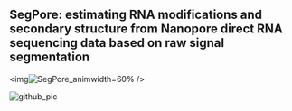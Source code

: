 ## SegPore: estimating RNA modifications and secondary structure from Nanopore direct RNA sequencing data based on raw signal segmentation



<img![SegPore_anim](https://github.com/guangzhaocs/SegPore/assets/85612159/d8b233f3-29dd-45a1-9ee9-9db83ec541ba)width=60% />
  
![github_pic](https://github.com/guangzhaocs/SegPore/assets/85612159/66efb6eb-44e0-4eab-ba84-871c13806417)

